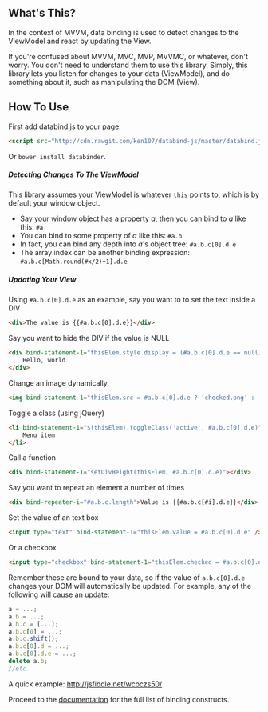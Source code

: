 ## What's This?
In the context of MVVM, data binding is used to detect changes to the ViewModel and react by updating the View.

If you're confused about MVVM, MVC, MVP, MVVMC, or whatever, don't worry.  You don't need to understand them to use this library.  Simply, this library lets you listen for changes to your data (ViewModel), and do something about it, such as manipulating the DOM (View).

## How To Use
First add databind.js to your page.
```html
<script src="http://cdn.rawgit.com/ken107/databind-js/master/databind.js"></script>
```
Or `bower install databinder`.

##### Detecting Changes To The ViewModel
This library assumes your ViewModel is whatever `this` points to, which is by default your window object.
* Say your window object has a property _a_, then you can bind to _a_ like this: `#a`
* You can bind to some property of _a_ like this: `#a.b`
* In fact, you can bind any depth into _a_'s object tree: `#a.b.c[0].d.e`
* The array index can be another binding expression: `#a.b.c[Math.round(#x/2)+1].d.e`

##### Updating Your View
Using `#a.b.c[0].d.e` as an example, say you want to to set the text inside a DIV
```html
<div>The value is {{#a.b.c[0].d.e}}</div>
```

Say you want to hide the DIV if the value is NULL
```html
<div bind-statement-1="thisElem.style.display = (#a.b.c[0].d.e == null) ? 'none' : 'block'">
	Hello, world
</div>
```

Change an image dynamically
```html
<img bind-statement-1="thisElem.src = #a.b.c[0].d.e ? 'checked.png' : 'unchecked.png'" />
```

Toggle a class (using jQuery)
```html
<li bind-statement-1="$(thisElem).toggleClass('active', #a.b.c[0].d.e)">
	Menu item
</li>
```

Call a function
```html
<div bind-statement-1="setDivHeight(thisElem, #a.b.c[0].d.e)"></div>
```

Say you want to repeat an element a number of times
```html
<div bind-repeater-i="#a.b.c.length">Value is {{#a.b.c[#i].d.e}}</div>
```

Set the value of an text box
```html
<input type="text" bind-statement-1="thisElem.value = #a.b.c[0].d.e" />
```

Or a checkbox
```html
<input type="checkbox" bind-statement-1="thisElem.checked = #a.b.c[0].d.e" />
```

Remember these are bound to your data, so if the value of `a.b.c[0].d.e` changes your DOM will automatically be updated.  For example, any of the following will cause an update:
```javascript
a = ...;
a.b = ...;
a.b.c = [...];
a.b.c[0] = ...;
a.b.c.shift();
a.b.c[0].d = ...;
a.b.c[0].d.e = ...;
delete a.b;
//etc.
```

A quick example: http://jsfiddle.net/wcoczs50/

Proceed to the [documentation](https://github.com/ken107/databind-js/wiki/Home) for the full list of binding constructs.
